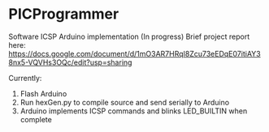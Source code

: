 # PICProgrammer
Software ICSP Arduino implementation (In progress) 
Brief project report here: https://docs.google.com/document/d/1mO3AR7HRqI8Zcu73eEDqE07itiAY38nx5-VQVHs3OQc/edit?usp=sharing

Currently: 
1.  Flash Arduino
2.  Run hexGen.py to compile source and send serially to Arduino 
3.  Arduino implements ICSP commands and blinks LED_BUILTIN when complete 

